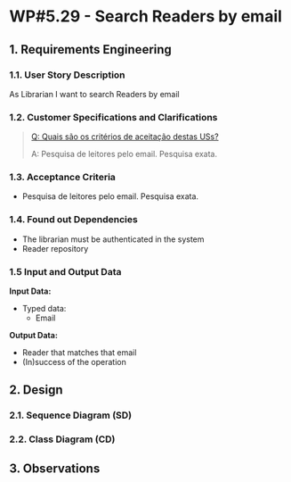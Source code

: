 # WP#5.29 - Search Readers by email
## 1. Requirements Engineering
### 1.1. User Story Description

As Librarian I want to search Readers by email

### 1.2. Customer Specifications and Clarifications


>[Q: Quais são os critérios de aceitação destas USs?](https://moodle.isep.ipp.pt/mod/forum/discuss.php?d=29912)
>
>A: Pesquisa de leitores pelo email. Pesquisa exata.


### 1.3. Acceptance Criteria
-  Pesquisa de leitores pelo email. Pesquisa exata.
### 1.4. Found out Dependencies
- The librarian must be authenticated in the system
- Reader repository
### 1.5 Input and Output Data
**Input Data:**

* Typed data:
  * Email

**Output Data:**
* Reader that matches that email
* (In)success of the operation


## 2. Design
### 2.1. Sequence Diagram (SD)
### 2.2. Class Diagram (CD)
## 3. Observations
